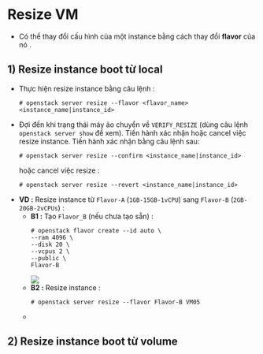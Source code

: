 # Resize VM
- Có thể thay đổi cấu hình của một instance bằng cách thay đổi **flavor** của nó .
## **1) Resize instance boot từ local**
- Thực hiện resize instance bằng câu lệnh :
    ```
    # openstack server resize --flavor <flavor_name> <instance_name|instance_id>
    ```
- Đợi đến khi trạng thái máy ảo chuyển về `VERIFY_RESIZE` (dùng câu lệnh `openstack server show` để xem). Tiến hành xác nhận hoặc cancel việc resize instance. Tiến hành xác nhận bằng câu lệnh sau:
    ```
    # openstack server resize --confirm <instance_name|instance_id>
    ```
    hoặc cancel việc resize :
    ```
    # openstack server resize --revert <instance_name|instance_id>
    ```
- **VD :** Resize instance từ `Flavor-A` (`1GB-15GB-1vCPU`) sang `Flavor-B` (`2GB-20GB-2vCPUs`) :
    - **B1 :** Tạo `Flavor_B` (nếu chưa tạo sẵn) :
        ```
        # openstack flavor create --id auto \
        --ram 4096 \
        --disk 20 \
        --vcpus 2 \
        --public \
        Flavor-B
        ```
        <img src=https://i.imgur.com/JDOJT1z.png>
    - **B2 :** Resize instance :
        ```
        # openstack server resize --flavor Flavor-B VM05
        ```
    - 
## **2) Resize instance boot từ volume**